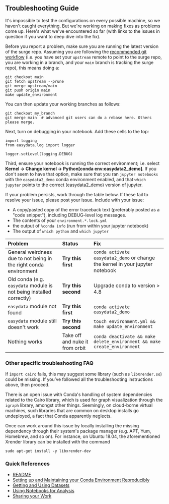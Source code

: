 ## Troubleshooting Guide

It's impossible to test the configurations on every possible machine, so we haven't caught everything. But we're working on making fixes as problems come up. Here's what we've encountered so far (with links to the issues in question if you want to deep dive into the fix).

Before you report a problem, make sure you are running the latest version of the surge repo.
Assuming you are following the [recommended git workflow](git-workflow.md) (i.e. you have set your `upstream` remote to point to the surge repo, you are working in a branch, and your `main` branch is tracking the surge repo), this means doing a:
```
git checkout main
git fetch upstream --prune
git merge upstream/main
git push origin main
make update_environment
```

You can then update your working branches as follows:
```
git checkout my_branch
git merge main  # advanced git users can do a rebase here. Others please merge.
```

Next, turn on debugging in your notebook. Add these cells to the top:
```
import logging
from easydata.log import logger

logger.setLevel(logging.DEBUG)
```

Third, ensure your notebook is running the correct environment; i.e. select **Kernel -> Change kernel -> Python[conda env:easydata2_demo]**. If you don't seem to have that option, make sure that you ran `jupyter notebooks` with the `easydata2_demo` conda environment enabled, and that `which jupyter` points to the correct (easydata2_demo) version of jupyter.


If your problem persists, work through the table below. If these fail to resolve your issue, please post your issue. Include with your issue:

* A copy/pasted copy of the error traceback text (preferably posted as a "code snippet"), including DEBUG-level log messages.
* The contents of your `environment.*.lock.yml`
* the output of `%conda info` (run from within your jupyter notebook)
* The output of `which python` and `which jupyter`

| Problem  | Status                    | Fix  |
| :---          |    :----                             |   :----                             |
| General weirdness due to not being in the right conda environment  | **Try this first**  | `conda activate easydata2_demo` or change the kernel in your jupyter notebook |
| Old conda (e.g. `easydata` module is not being installed correctly) | **Try this second**| Upgrade conda to version > 4.8 |
| `easydata` module not found | **Try this first** | `conda activate easydata2_demo`|
| `easydata` module still doesn't work | **Try this second** | `touch environment.yml && make update_environment` |
| Nothing works | Take off and nuke it from orbit | `conda deactivate && make delete_environment && make create_environment`|

### Other specific troubleshooting FAQ

If `import cairo` fails, this may suggest some library (such as `libXrender.so`) could be missing. If you’ve followed all the troubleshooting instructions above, then proceed.

There is an open issue with Conda's handling of system dependencies related to the Cairo library, which is used for graph visualization through the `igraph` library, amongst other things. Seemingly, on cloud-borne virtual machines, such libraries that are common on desktop installs go undeployed, a fact that Conda apparently neglects.

Once can work around this issue by locally installing the missing dependency through their system's package manager (e.g. APT, Yum, Homebrew, and so on). For instance, on Ubuntu 18.04, the aforementioned Xrender library can be installed with the command

```
sudo apt-get install -y libxrender-dev
```


### Quick References

* [README](../README.md)
* [Setting up and Maintaining your Conda Environment Reproducibly](conda-environments.md)
* [Getting and Using Datasets](datasets.md)
* [Using Notebooks for Analysis](notebooks.md)
* [Sharing your Work](sharing-your-work.md)
